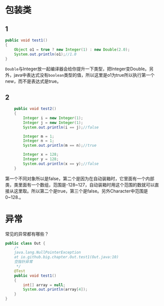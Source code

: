 # 包装类

## 1

```java
public void test1()
{
    Object o1 = true ? new Integer(1) : new Double(2.0);
    System.out.println(o1);//1.0
}
```

`Double`与Integer放一起编译器会给你提升一下类型，把Integer变Double。另外，java中表达式没有`boolean`类型的值，所以这里是o1为true所以执行第一个new，而不是表达式是true。

## 2

```java
    public void test2()
    {
        Integer i = new Integer(1);
        Integer j = new Integer(1);
        System.out.println(i == j);//false

        Integer m = 1;
        Integer n = 1;
        System.out.println(m == n);//true

        Integer x = 128;
        Integer y = 128;
        System.out.println(x == y);//false
    }
```

第一个不同对象所以是false，第二个是因为在自动装箱时，它里面有一个内部类，类里面有一个数组，范围是-128~127，自动装箱时用这个范围的数就可以直接从这里取。所以第二个是true，第三个是false。另外Character中范围是0~128.。

# 异常

常见的异常都有哪些？

```java
public class Out {
    /*
    java.lang.NullPointerException
	at io.github.big.chapter.Out.test1(Out.java:10)
	空指针异常
     */
    @Test
    public void test1()
    {
        int[] array = null;
        System.out.println(array[4]);
    }
}
```

